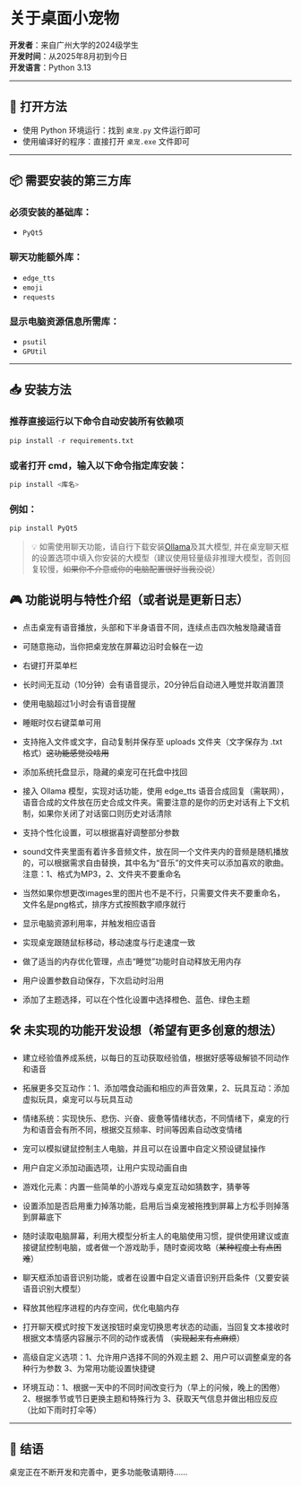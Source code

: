 # 关于桌面小宠物

**开发者**：来自广州大学的2024级学生  
**开发时间**：从2025年8月初到今日  
**开发语言**：Python 3.13

---

## 🚀 打开方法

- 使用 Python 环境运行：找到 `桌宠.py` 文件运行即可  
- 使用编译好的程序：直接打开 `桌宠.exe` 文件即可

---

## 📦 需要安装的第三方库

### 必须安装的基础库：
- `PyQt5`

### 聊天功能额外库：
- `edge_tts`
- `emoji`
- `requests`

### 显示电脑资源信息所需库：
- `psutil`
- `GPUtil`

---

## 📥 安装方法

### 推荐直接运行以下命令自动安装所有依赖项
```python
pip install -r requirements.txt
```
### 或者打开 cmd，输入以下命令指定库安装：
```python
pip install <库名>
```
### 例如：
```python
pip install PyQt5
```
>💡 如需使用聊天功能，请自行下载安装[Ollama](https://ollama.com)及其大模型,
并在桌宠聊天框的设置选项中填入你安装的大模型（建议使用轻量级非推理大模型，否则回复较慢，~~如果你不介意或你的电脑配置很好当我没说~~）

## 🎮 功能说明与特性介绍（或者说是更新日志）
- 点击桌宠有语音播放，头部和下半身语音不同，连续点击四次触发隐藏语音

- 可随意拖动，当你把桌宠放在屏幕边沿时会躲在一边

- 右键打开菜单栏

- 长时间无互动（10分钟）会有语音提示，20分钟后自动进入睡觉并取消置顶

- 使用电脑超过1小时会有语音提醒

- 睡眠时仅右键菜单可用

- 支持拖入文件或文字，自动复制并保存至 uploads 文件夹（文字保存为 .txt 格式）~~这功能感觉没啥用~~

- 添加系统托盘显示，隐藏的桌宠可在托盘中找回

- 接入 Ollama 模型，实现对话功能，使用 edge_tts 语音合成回复（需联网），语音合成的文件放在历史合成文件夹。需要注意的是你的历史对话有上下文机制，如果你关闭了对话窗口则历史对话清除

- 支持个性化设置，可以根据喜好调整部分参数

- sound文件夹里面有着许多音频文件，放在同一个文件夹内的音频是随机播放的，可以根据需求自由替换，其中名为“音乐”的文件夹可以添加喜欢的歌曲。注意：1、格式为MP3，2、文件夹不要重命名

- 当然如果你想更改images里的图片也不是不行，只需要文件夹不要重命名，文件名是png格式，排序方式按照数字顺序就行

- 显示电脑资源利用率，并触发相应语音

- 实现桌宠跟随鼠标移动，移动速度与行走速度一致

- 做了适当的内存优化管理，点击“睡觉”功能时自动释放无用内存

- 用户设置参数自动保存，下次启动时沿用

- 添加了主题选择，可以在个性化设置中选择橙色、蓝色、绿色主题

## 🛠️ 未实现的功能开发设想（希望有更多创意的想法）
- 建立经验值养成系统，以每日的互动获取经验值，根据好感等级解锁不同动作和语音

- 拓展更多交互动作：1、添加喂食动画和相应的声音效果，2、玩具互动：添加虚拟玩具，桌宠可以与玩具互动

- 情绪系统：实现快乐、悲伤、兴奋、疲惫等情绪状态，不同情绪下，桌宠的行为和语音会有所不同，根据交互频率、时间等因素自动改变情绪

- 宠可以模拟键鼠控制主人电脑，并且可以在设置中自定义预设键鼠操作

- 用户自定义添加动画选项，让用户实现动画自由

- 游戏化元素：内置一些简单的小游戏与桌宠互动如猜数字，猜拳等

- 设置添加是否启用重力掉落功能，启用后当桌宠被拖拽到屏幕上方松手则掉落到屏幕底下

- 随时读取电脑屏幕，利用大模型分析主人的电脑使用习惯，提供使用建议或直接键鼠控制电脑，或者做一个游戏助手，随时查阅攻略（~~某种程度上有点困难~~）

- 聊天框添加语音识别功能，或者在设置中自定义语音识别开启条件（又要安装语音识别大模型）

- 释放其他程序进程的内存空间，优化电脑内存

- 打开聊天模式时按下发送按钮时桌宠切换思考状态的动画，当回复文本接收时根据文本情感内容展示不同的动作或表情 （~~实现起来有点麻烦~~）

- 高级自定义选项：1、允许用户选择不同的外观主题 2、用户可以调整桌宠的各种行为参数 3、为常用功能设置快捷键

- 环境互动：1、根据一天中的不同时间改变行为（早上的问候，晚上的困倦） 2、根据季节或节日更换主题和特殊行为 3、获取天气信息并做出相应反应（比如下雨时打伞等）

---
## 🌟 结语

桌宠正在不断开发和完善中，更多功能敬请期待……

